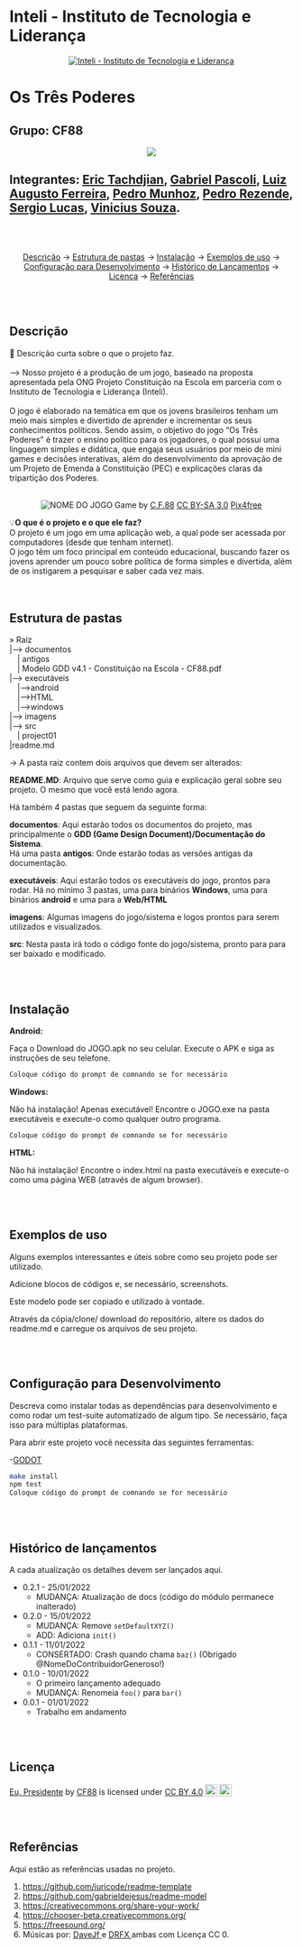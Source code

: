 # Inteli - Instituto de Tecnologia e Liderança 

<p align="center">
<a href= "https://www.inteli.edu.br/"><img src="https://www.inteli.edu.br/wp-content/uploads/2021/08/20172028/marca_1-2.png" alt="Inteli - Instituto de Tecnologia e Liderança" border="0"></a>
</p>

# Os Três Poderes

## Grupo: CF88
<p align="center">
<img src="https://cdn.discordapp.com/attachments/937463646181785633/962077071855738880/logo.png"
     </p>     

## Integrantes: <a href="https://www.linkedin.com/in/eric-tachdjian-27044b232/">Eric Tachdjian</a>, <a href="https://www.linkedin.com/in/gabriel-pascoli-73733b200/">Gabriel Pascoli</a>, <a href="https://www.linkedin.com/in/victorbarq/">Luiz Augusto Ferreira</a>, <a href="https://www.linkedin.com/in/pedro-munhoz-de-souza-rivero-340489216/">Pedro Munhoz</a>, <a href="https://www.linkedin.com/in/pedrocrezende/">Pedro Rezende</a>, <a href="https://www.linkedin.com/in/sergiobalucas/">Sergio Lucas</a>, <a href="https://www.linkedin.com/in/victorbarq/">Vinicius Souza</a>. 
<br><br>
<p align="center">
  <a href="#descrição">Descrição</a> ->
  <a href="#estrutura-de-pastas">Estrutura de pastas</a> ->
  <a href="#instalação">Instalação</a> ->
  <a href="#exemplos-de-uso">Exemplos de uso</a> ->
  <br>
  <a href="#configuração-para-desenvolvimento">Configuração para Desenvolvimento</a> ->
  <a href="#histórico-de-lançamentos">Histórico de Lançamentos</a> ->
  <a href="#licença">Licença</a> ->
  <a href="#referências">Referências</a> 
</p>
<br><br>

## Descrição

📜 Descrição curta sobre o que o projeto faz.
<br><br>
--> Nosso projeto é a produção de um jogo, baseado na proposta apresentada pela ONG Projeto Constituição na Escola em parceria com o Instituto de Tecnologia e Liderança (Inteli).
<br><br>
  O jogo é elaborado na temática em que os jovens brasileiros tenham um meio mais simples e divertido de aprender e incrementar os seus conhecimentos políticos. Sendo assim, o objetivo do jogo “Os Três Poderes” é trazer o ensino político para os jogadores, o qual possui uma linguagem simples e didática, que engaja seus usuários por meio de mini games e decisões interativas, além do desenvolvimento da aprovação de um Projeto de Emenda à Constituição (PEC) e explicações claras da tripartição dos Poderes.
<br><br>
<p align="center">
<img src="https://plenarinho.leg.br/wp-content/uploads/2017/02/3-poderes.jpg" alt="NOME DO JOGO" border="0">
  Game by <a href="https://github.com/2022M1T3/Projeto5.git">C.F.88</a> <a rel="license" href="https://creativecommons.org/licenses/by-sa/3.0/">CC BY-SA 3.0</a> <a href="http://pix4free.org/">Pix4free</a>
</p>


💡<b>O que é o projeto e o que ele faz?</b>
<br>
O projeto é um jogo em uma aplicação web, a qual pode ser acessada por computadores (desde que tenham internet).
<br>
O jogo têm um foco principal em conteúdo educacional, buscando fazer os jovens aprender um pouco sobre política de forma simples e divertida, além de os instigarem a pesquisar e saber cada vez mais.   
<br><br>

## Estrutura de pastas

» Raiz<br>
|--> documentos<br>
  &emsp;| antigos<br>
  &emsp;| Modelo GDD v4.1 - Constituição na Escola - CF88.pdf<br>
|--> executáveis<br> 
  &emsp;|-->android<br>
  &emsp;|-->HTML<br>
  &emsp;|-->windows<br>
|--> imagens<br>
|--> src<br>
  &emsp;| project01<br>
|readme.md<br>

-> A pasta raiz contem dois arquivos que devem ser alterados:

<b>README.MD</b>: Arquivo que serve como guia e explicação geral sobre seu projeto. O mesmo que você está lendo agora.

Há também 4 pastas que seguem da seguinte forma:

<b>documentos</b>: Aqui estarão todos os documentos do projeto, mas principalmente o <b>GDD (Game Design Document)/Documentação do Sistema</b>.<br> 
Há uma pasta <b>antigos</b>: Onde estarão todas as versões antigas da documentação.

<b>executáveis</b>: Aqui estarão todos os executáveis do jogo, prontos para rodar. Há no mínimo 3 pastas, uma para binários <b>Windows</b>, uma para binários <b>android</b> e uma para a <b>Web/HTML</b>

<b>imagens</b>: Algumas imagens do jogo/sistema e logos prontos para serem utilizados e visualizados.

<b>src</b>: Nesta pasta irá todo o código fonte do jogo/sistema, pronto para para ser baixado e modificado.

<br><br>

## Instalação

<b>Android:</b>

Faça o Download do JOGO.apk no seu celular.
Execute o APK e siga as instruções de seu telefone.

```sh
Coloque código do prompt de comnando se for necessário
```

<b>Windows:</b>

Não há instalação! Apenas executável!
Encontre o JOGO.exe na pasta executáveis e execute-o como qualquer outro programa.

```sh
Coloque código do prompt de comnando se for necessário
```

<b>HTML:</b>

Não há instalação!
Encontre o index.html na pasta executáveis e execute-o como uma página WEB (através de algum browser).

<br><br>

## Exemplos de uso

Alguns exemplos interessantes e úteis sobre como seu projeto pode ser utilizado.

Adicione blocos de códigos e, se necessário, screenshots.

Este modelo pode ser copiado e utilizado à vontade.

Através da cópia/clone/ download do repositório, altere os dados do readme.md e carregue os arquivos de seu projeto.

<br><br>

## Configuração para Desenvolvimento

Descreva como instalar todas as dependências para desenvolvimento e como rodar um test-suite automatizado de algum tipo. Se necessário, faça isso para múltiplas plataformas.

Para abrir este projeto você necessita das seguintes ferramentas:

-<a href="https://godotengine.org/download">GODOT</a>

```sh
make install
npm test
Coloque código do prompt de comnando se for necessário
```
<br><br>

## Histórico de lançamentos

A cada atualização os detalhes devem ser lançados aqui.

* 0.2.1 - 25/01/2022
    * MUDANÇA: Atualização de docs (código do módulo permanece inalterado)
* 0.2.0 - 15/01/2022
    * MUDANÇA: Remove `setDefaultXYZ()`
    * ADD: Adiciona `init()`
* 0.1.1 - 11/01/2022
    * CONSERTADO: Crash quando chama `baz()` (Obrigado @NomeDoContribuidorGeneroso!)
* 0.1.0 - 10/01/2022
    * O primeiro lançamento adequado
    * MUDANÇA: Renomeia `foo()` para `bar()`
* 0.0.1 - 01/01/2022
    * Trabalho em andamento

<br><br>

## Licença

<p xmlns:cc="http://creativecommons.org/ns#" xmlns:dct="http://purl.org/dc/terms/"><a property="dct:title" rel="cc:attributionURL" href="https://github.com/ConsFed88/Template---modelo">Eu, Presidente</a> by <a rel="cc:attributionURL dct:creator" property="cc:attributionName" href="https://github.com/ConsFed88">CF88</a> is licensed under <a href="http://creativecommons.org/licenses/by/4.0/?ref=chooser-v1" target="_blank" rel="license noopener noreferrer" style="display:inline-block;">CC BY 4.0<img style="height:22px!important;margin-left:3px;vertical-align:text-bottom;" src="https://mirrors.creativecommons.org/presskit/icons/cc.svg?ref=chooser-v1"><img style="height:22px!important;margin-left:3px;vertical-align:text-bottom;" src="https://mirrors.creativecommons.org/presskit/icons/by.svg?ref=chooser-v1"></a></p>

<br><br>

## Referências

Aqui estão as referências usadas no projeto.

1. <https://github.com/iuricode/readme-template>
2. <https://github.com/gabrieldejesus/readme-model>
3. <https://creativecommons.org/share-your-work/>
4. https://chooser-beta.creativecommons.org/
5. <https://freesound.org/>
6. Músicas por: <a href="https://freesound.org/people/DaveJf/sounds/616544/"> DaveJf </a> e <a href="https://freesound.org/people/DRFX/sounds/338986/"> DRFX </a> ambas com Licença CC 0.

